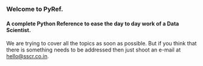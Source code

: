 ### Welcome to PyRef.
#### A complete Python Reference to ease the day to day work of a Data Scientist.
We are trying to cover all the topics as soon as possible. But if you think that there is something needs to be addressed then just shoot an e-mail at hello@sscr.co.in.
